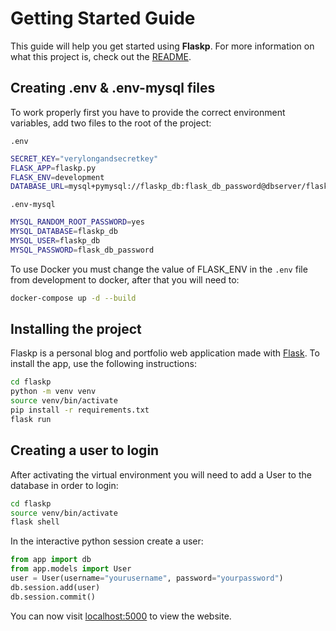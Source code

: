 # Getting Started Guide

This guide will help you get started using **Flaskp**. For more information on what this project is, check out the [README](../README.md).

## Creating .env & .env-mysql files

To work properly first you have to provide the correct environment variables, add two files to the root of the project:

`.env`

``` sh
SECRET_KEY="verylongandsecretkey"
FLASK_APP=flaskp.py
FLASK_ENV=development
DATABASE_URL=mysql+pymysql://flaskp_db:flask_db_password@dbserver/flaskp_db?charset=utf8mb4
```

`.env-mysql`

``` sh
MYSQL_RANDOM_ROOT_PASSWORD=yes
MYSQL_DATABASE=flaskp_db
MYSQL_USER=flaskp_db
MYSQL_PASSWORD=flask_db_password
```

To use Docker you must change the value of FLASK_ENV in the `.env` file from development to docker, after that you will need to:

``` sh
docker-compose up -d --build
```

## Installing the project

Flaskp is a personal blog and portfolio web application made with [Flask](https://flask.palletsprojects.com). To install the app, use the following instructions:

``` sh
cd flaskp
python -m venv venv
source venv/bin/activate
pip install -r requirements.txt
flask run
```

## Creating a user to login

After activating the virtual environment you will need to add a User to the database in order to login:

``` sh
cd flaskp
source venv/bin/activate
flask shell
```

In the interactive python session create a user:

``` python
from app import db
from app.models import User
user = User(username="yourusername", password="yourpassword")
db.session.add(user)
db.session.commit()
```

You can now visit [localhost:5000](http://localhost:5000) to view the website.
